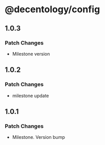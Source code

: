 # @decentology/config

## 1.0.3

### Patch Changes

-   Milestone version

## 1.0.2

### Patch Changes

-   milestone update

## 1.0.1

### Patch Changes

-   Milestone. Version bump
